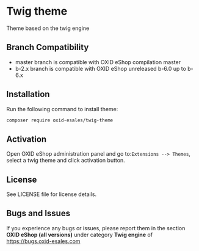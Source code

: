 # Twig theme
Theme based on the twig engine

## Branch Compatibility

* master branch is compatible with OXID eShop compilation master
* b-2.x branch is compatible with OXID eShop unreleased b-6.0 up to b-6.x

## Installation

Run the following command to install theme:

```bash
composer require oxid-esales/twig-theme
```

## Activation

Open OXID eShop administration panel and go to:`Extensions --> Themes`,
select a twig theme and click activation button.

## License

See LICENSE file for license details.

## Bugs and Issues

If you experience any bugs or issues, please report them in the section **OXID eShop (all versions)** under category **Twig engine** of https://bugs.oxid-esales.com
